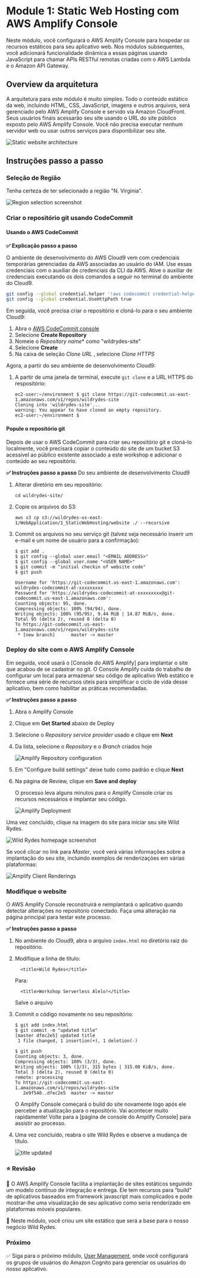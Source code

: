# Module 1: Static Web Hosting com AWS Amplify Console

Neste módulo, você configurará o AWS Amplify Console para hospedar os recursos estáticos para seu aplicativo web. Nos módulos subsequentes, você adicionará funcionalidade dinâmica a essas páginas usando JavaScript para chamar APIs RESTful remotas criadas com o AWS Lambda e o Amazon API Gateway.

## Overview da arquitetura

A arquitetura para este módulo é muito simples. Todo o conteúdo estático da web, incluindo HTML, CSS, JavaScript, imagens e outros arquivos, será gerenciado pelo AWS Amplify Console e servido via Amazon CloudFront. Seus usuários finais acessarão seu site usando o URL do site público exposto pelo AWS Amplify Console. Você não precisa executar nenhum servidor web ou usar outros serviços para disponibilizar seu site.

![Static website architecture](../images/static-website-architecture.png)

## Instruções passo a passo


### Seleção de Região

Tenha certeza de ter selecionado a região "N. Virginia".

![Region selection screenshot](../images/region-selection.png)

### Criar o repositório git usando CodeCommit

#### Usando o AWS CodeCommit
**:white_check_mark: Explicação passo a passo**

O ambiente de desenvolvimento do AWS Cloud9 vem com credenciais temporárias gerenciadas da AWS associadas ao usuário do IAM. Use essas credenciais com o auxiliar de credenciais da CLI da AWS. Ative o auxiliar de credenciais executando os dois comandos a seguir no terminal do ambiente do Cloud9.

```bash
git config --global credential.helper '!aws codecommit credential-helper $@'
git config --global credential.UseHttpPath true
```

Em seguida, você precisa criar o repositório e cloná-lo para o seu ambiente Cloud9:
1. Abra o [AWS CodeCommit console][codecommit-console]
1. Selecione **Create Repository**
1. Nomeie o *Repository name** como "wildrydes-site"
1. Selecione **Create**
1. Na caixa de seleção *Clone URL* , selecione *Clone HTTPS*

Agora, a partir do seu ambiente de desenvolvimento Cloud9:
1. A partir de uma janela de terminal, execute `git clone` e a URL HTTPS do respositório:
    ```
    ec2-user:~/environment $ git clone https://git-codecommit.us-east-1.amazonaws.com/v1/repos/wildrydes-site
    Cloning into 'wildrydes-site'...
    warning: You appear to have cloned an empty repository.
    ec2-user:~/environment $ 
    ```


#### Popule o repositório git
Depois de usar o AWS CodeCommit para criar seu repositório git e cloná-lo localmente, você precisará copiar o conteúdo do site de um bucket S3 acessível ao público existente associado a este workshop e adicionar o conteúdo ao seu repositório.

**:white_check_mark: Instruções passo a passo**
Do seu ambiente de desenvolvimento Cloud9 
1. Alterar diretório em seu repositório:
    ```
    cd wildrydes-site/
    ```
1. Copie os arquivos do S3:
    ```
    aws s3 cp s3://wildrydes-us-east-1/WebApplication/1_StaticWebHosting/website ./ --recursive
    ```
1. Commit os arquivos no seu serviço git (talvez seja necessário inserir um e-mail e um nome de usuário para a confirmação):
    ```
    $ git add .
    $ git config --global user.email "<EMAIL ADDRESS>"
    $ git config --global user.name "<USER NAME>"
    $ git commit -m "initial checkin of website code"
    $ git push
    
    Username for 'https://git-codecommit.us-east-1.amazonaws.com': wildrydes-codecommit-at-xxxxxxxxx
    Password for 'https://wildrydes-codecommit-at-xxxxxxxxx@git-codecommit.us-east-1.amazonaws.com': 
    Counting objects: 95, done.
    Compressing objects: 100% (94/94), done.
    Writing objects: 100% (95/95), 9.44 MiB | 14.87 MiB/s, done.
    Total 95 (delta 2), reused 0 (delta 0)
    To https://git-codecommit.us-east-1.amazonaws.com/v1/repos/wildrydes-site
     * [new branch]      master -> master
    ```

### Deploy do site com o AWS Amplify Console
Em seguida, você usará o [Console do AWS Amplify] para implantar o site que acabou de se cadastrar no git. O Console Amplify cuida do trabalho de configurar um local para armazenar seu código de aplicativo Web estático e fornece uma série de recursos úteis para simplificar o ciclo de vida desse aplicativo, bem como habilitar as práticas recomendadas.

**:white_check_mark: Instruções passo a passo**
1. Abra o Amplify Console
1. Clique em **Get Started** abaixo de Deploy
1. Selecione o *Repository service provider* usado e clique em **Next**
1. Da lista, selecione o *Repository* e o *Branch* criados hoje
    
    ![Amplify Repository configuration](../images/amplify-console-repository-setup.png)
1. Em "Configure build settings" deixe tudo como padrão e clique **Next**
1. Na página de Review, clique em **Save and deploy**
    
    O processo leva alguns minutos para o Amplify Console criar os recursos necessários e implantar seu código.
    
    ![Amplify Deployment](../images/amplify-deploy-status.png)

Uma vez concluído, clique na imagem do site para iniciar seu site Wild Rydes.

![Wild Rydes homepage screenshot](../images/wildrydes-homepage.png)

Se você clicar no link para *Master*, você verá várias informações sobre a implantação do seu site, incluindo exemplos de renderizações em várias plataformas:

![Amplify Client Renderings](../images/amplify-renderings.png)

### Modifique o website
O AWS Amplify Console reconstruirá e reimplantará o aplicativo quando detectar alterações no repositório conectado. Faça uma alteração na página principal para testar este processo.

**:white_check_mark: Instruções passo a passo**
1. No ambiente do Cloud9, abra o arquivo ```index.html``` no diretório raiz do repositório.
1. Modifique a linha de título:
    ```
      <title>Wild Rydes</title>
    ```
    Para:
    ```
      <title>Workshop Serverless Alelo!</title>
    ```
    Salve o arquivo
1. Commit o código novamente no seu repositório:
    ```
    $ git add index.html 
    $ git commit -m "updated title"
    [master dfec2e5] updated title
     1 file changed, 1 insertion(+), 1 deletion(-)
    
    $ git push
    Counting objects: 3, done.
    Compressing objects: 100% (3/3), done.
    Writing objects: 100% (3/3), 315 bytes | 315.00 KiB/s, done.
    Total 3 (delta 2), reused 0 (delta 0)
    remote: processing 
    To https://git-codecommit.us-east-1.amazonaws.com/v1/repos/wildrydes-site
       2e9f540..dfec2e5  master -> master
   ```
    O Amplify Console começará o build do site novamente logo após ele perceber a atualização para o repositório. Vai acontecer muito rapidamente! Volte para a [página de console do Amplify Console]  para assistir ao processo. 

1. Uma vez concluído, reabra o site Wild Rydes e observe a mudança de título.
    
    ![title updated](../images/title-update.png)

### :star: Revisão

:key: O AWS Amplify Console facilita a implantação de sites estáticos seguindo um modelo contínuo de integração e entrega. Ele tem recursos para “build” de aplicativos baseados em framework javascript mais complicados e pode mostrar-lhe uma visualização de seu aplicativo como seria renderizado em plataformas móveis populares.

:wrench: Neste módulo, você criou um site estático que será a base para o nosso negócio Wild Rydes.

### Próximo

:white_check_mark: Siga para o próximo módulo, [User Management][user-management], 
onde você configurará os grupos de usuários do Amazon Cognito para gerenciar os usuários do nosso aplicativo.

[setup]: ../0_Setup/
[commit]: https://aws.amazon.com/codecommit
[github]: https://github.com
[iam-console]: https://console.aws.amazon.com/iam/home
[codecommit-free]: https://aws.amazon.com/codecommit/pricing/
[codecommit-console]: https://console.aws.amazon.com/codesuite/codecommit/repositories
[create-repo]: https://help.github.com/en/articles/create-a-repo
[github-new-sshkey]: https://help.github.com/en/articles/generating-a-new-ssh-key-and-adding-it-to-the-ssh-agent
[github-clone]: https://help.github.com/en/articles/cloning-a-repository
[amplify-console]: https://aws.amazon.com/amplify/console/
[amplify-console-console]: https://console.aws.amazon.com/amplify/home
[user-management]: ../2_UserManagement/
[region-services]: https://aws.amazon.com/about-aws/global-infrastructure/regional-product-services/
